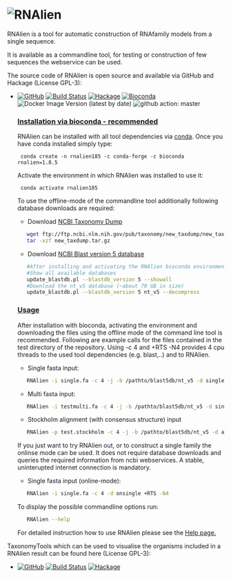 ![RNAlien](http://www.tbi.univie.ac.at/~egg/RNAlien.png "RNAlien") 
=========
RNAlien is a tool for automatic construction of RNAfamily models from a single sequence.

It is available as a commandline tool, for testing or construction of few sequences the webservice can be used.

The source code of RNAlien is open source and available via GitHub and Hackage (License GPL-3):

*   [![GitHub](https://img.shields.io/github/tag/eggzilla/RNAlien.svg)](https://github.com/eggzilla/RNAlien) [![Build Status](https://travis-ci.org/eggzilla/RNAlien.svg?branch=master)](https://travis-ci.org/eggzilla/RNAlien) [![Hackage](https://img.shields.io/hackage/v/RNAlien.svg)](https://hackage.haskell.org/package/RNAlien) [![Bioconda](https://anaconda.org/bioconda/rnalien/badges/version.svg)](https://anaconda.org/bioconda/rnalien) ![Docker Image Version (latest by date)](https://img.shields.io/docker/v/eggzilla/rnalien) ![github action: master](https://github.com/eggzilla/RNAlien/actions/workflows/action.yml/badge.svg)


    ### <u>Installation via bioconda - recommended</u>

     RNAlien can be installed with all tool dependencies via [conda](https://conda.io/docs/install/quick.html). Once you have conda installed simply type:

         conda create -n rnalien185 -c conda-forge -c bioconda rnalien=1.8.5

     Activate the environment in which RNAlien was installed to use it:

         conda activate rnalien185
    
    To use the offline-mode of the commandline tool additionally following database downloads are required:
    
    *  Download [NCBI Taxonomy Dump](ftp://ftp.ncbi.nlm.nih.gov/pub/taxonomy/new_taxdump/new_taxdump.tar.gz)
    ```bash
       wget ftp://ftp.ncbi.nlm.nih.gov/pub/taxonomy/new_taxdump/new_taxdump.tar.gz
       tar -xzf new_taxdump.tar.gz
    ```

    *  Download [NCBI Blast version 5 database](https://ftp.ncbi.nlm.nih.gov/blast/db/v5)
    ```bash
       #After installing and activating the RNAlien bioconda environment use update_blastdb.pl
       #Show all available databases
       update_blastdb.pl --blastdb_version 5 --showall
       #Download the nt_v5 database (~about 70 GB in size)
       update_blastdb.pl --blastdb_version 5 nt_v5 --decompress 
    ```
    
    ### <u>Usage</u>
    
    After installation with bioconda, activating the environment and downloading the files using the offline mode of the command line tool is recommended.
    Following are example calls for the files contained in the test directory of the repository.
    Using -c 4 and  +RTS -N4 provides 4 cpu threads to the used tool dependencies (e.g. blast,..) and to RNAlien.
    * Single fasta input:
    ```bash
       RNAlien -i single.fa -c 4 -j -b /pathto/blast5db/nt_v5 -d single -w /pathto/new_taxdump/taxidlineage.dmp +RTS -N4
    ```
    
    * Multi fasta input: 
    
    ```bash
       RNAlien -i testmulti.fa -c 4 -j -b /pathto/blast5db/nt_v5 -d single -w /pathto/new_taxdump/taxidlineage.dmp +RTS -N4
    ```
    
    * Stockholm alignment (with consensus structure) input
    ```bash
       RNAlien -p test.stockholm -c 4 -j -b /pathto/blast5db/nt_v5 -d aln -w /pathto/new_taxdump/taxidlineage.dmp +RTS -N4
    ```

    If you just want to try RNAlien out, or to construct a single family the onlinse mode can be used.
    It does not require database downloads and queries the required information from ncbi webservices.
    A stable, uninterupted internet connection is mandatory.

    * Single fasta input (online-mode):
    ```bash
       RNAlien -i single.fa -c 4 -d onsingle +RTS -N4
    ```
    To display the possible commandline options run:

    ```bash
       RNAlien --help
    ```    
    For detailed instruction how to use RNAlien please see the [Help page.](http://rna.tbi.univie.ac.at/rnalien/help)

TaxonomyTools which can be used to visualise the organisms included in a RNAlien result can be found here (License GPL-3):

*   [![GitHub](https://img.shields.io/github/tag/eggzilla/TaxonomyTools.svg)](https://github.com/eggzilla/TaxonomyTools) [![Build Status](https://travis-ci.org/eggzilla/TaxonomyTools.svg?branch=master)](https://travis-ci.org/eggzilla/TaxonomyTools) [![Hackage](https://img.shields.io/hackage/v/TaxonomyTools.svg)](https://hackage.haskell.org/package/RNAlien)

